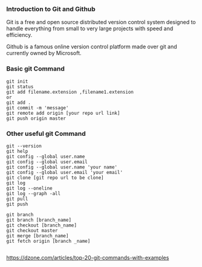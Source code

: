 ### Introduction to Git and Github
Git is a free and open source distributed version control system designed to handle everything from small to very large projects with speed and efficiency.

Github is a famous online version control platform made over git and currently owned by Microsoft.


### Basic git Command
```
git init
git status
git add filename.extension ,filename1.extension
or
git add .
git commit -m 'message'
git remote add origin [your repo url link]
git push origin master
```


### Other useful git Command
```
git --version
git help
git config --global user.name
git config --global user.email
git config --global user.name 'your name'
git config --global user.email 'your email'
git clone [git repo url to be clone]
git log
git log --oneline
git log --graph -all
git pull
git push

git branch
git branch [branch_name]
git checkout [branch_name]
git checkout master
git merge [branch_name]
git fetch origin [branch _name]


```
https://dzone.com/articles/top-20-git-commands-with-examples


